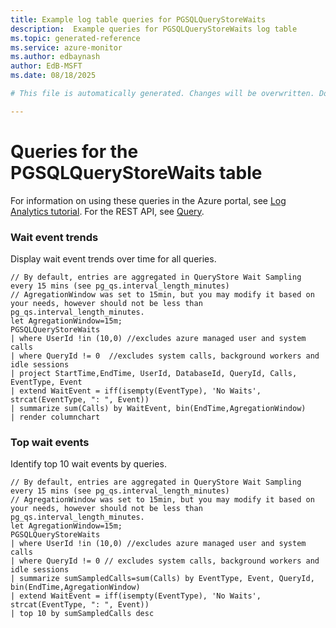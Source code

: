 ```yaml
---
title: Example log table queries for PGSQLQueryStoreWaits
description:  Example queries for PGSQLQueryStoreWaits log table
ms.topic: generated-reference
ms.service: azure-monitor
ms.author: edbaynash
author: EdB-MSFT
ms.date: 08/18/2025

# This file is automatically generated. Changes will be overwritten. Do not change this file directly. 

---
```


# Queries for the PGSQLQueryStoreWaits table

For information on using these queries in the Azure portal, see [Log Analytics tutorial](/azure/azure-monitor/logs/log-analytics-tutorial). For the REST API, see [Query](/azure/azure-monitor/logs/api/overview).


### Wait event trends  


Display wait event trends over time for all queries.  

```query
// By default, entries are aggregated in QueryStore Wait Sampling every 15 mins (see pg_qs.interval_length_minutes)
// AgregationWindow was set to 15min, but you may modify it based on your needs, however should not be less than pg_qs.interval_length_minutes. 
let AgregationWindow=15m;
PGSQLQueryStoreWaits
| where UserId !in (10,0) //excludes azure managed user and system calls
| where QueryId != 0  //excludes system calls, background workers and idle sessions
| project StartTime,EndTime, UserId, DatabaseId, QueryId, Calls, EventType, Event
| extend WaitEvent = iff(isempty(EventType), 'No Waits', strcat(EventType, ": ", Event))
| summarize sum(Calls) by WaitEvent, bin(EndTime,AgregationWindow)
| render columnchart
```



### Top wait events  


Identify top 10 wait events by queries.  

```query
// By default, entries are aggregated in QueryStore Wait Sampling every 15 mins (see pg_qs.interval_length_minutes)
// AgregationWindow was set to 15min, but you may modify it based on your needs, however should not be less than pg_qs.interval_length_minutes. 
let AgregationWindow=15m;
PGSQLQueryStoreWaits
| where UserId !in (10,0) //excludes azure managed user and system calls
| where QueryId != 0 // excludes system calls, background workers and idle sessions
| summarize sumSampledCalls=sum(Calls) by EventType, Event, QueryId, bin(EndTime,AgregationWindow)
| extend WaitEvent = iff(isempty(EventType), 'No Waits', strcat(EventType, ": ", Event))
| top 10 by sumSampledCalls desc 
```

